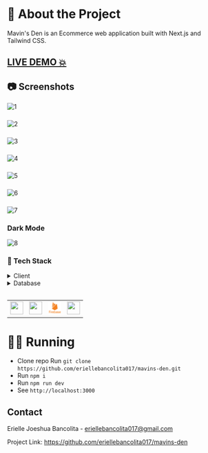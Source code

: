 # :star2: About the Project
Mavin's Den is an Ecommerce web application built with Next.js and Tailwind CSS.

## <a href="https://mavins-den.vercel.app/" target="_blank">LIVE DEMO 💥</a>

<!-- Screenshots -->

## :camera: Screenshots

![1](https://github.com/eriellebancolita017/mavins-den/assets/108821027/e13f41f0-30d4-495d-98a3-d71ac5d997e5)


###

![2](https://github.com/eriellebancolita017/mavins-den/assets/108821027/3cd8f1f7-061b-4b35-a7e6-cd959d0b3234)

###

![3](https://github.com/eriellebancolita017/mavins-den/assets/108821027/186b3fb7-afa1-4f95-9407-479e12eac5d0)

###

![4](https://github.com/eriellebancolita017/mavins-den/assets/108821027/5466c6d8-5339-457d-b461-5f2263765b41)

###

![5](https://github.com/eriellebancolita017/mavins-den/assets/108821027/46c281d0-e866-4ea2-a7c1-ca8932b00f72)

###

![6](https://github.com/eriellebancolita017/mavins-den/assets/108821027/cc05a9fc-db20-44ef-93bd-a1c9d6b3eacf)

###

![7](https://github.com/eriellebancolita017/mavins-den/assets/108821027/f980c5fb-52a6-4517-9d0a-0aca27084e1a)

### Dark Mode

![8](https://github.com/eriellebancolita017/mavins-den/assets/108821027/e63b86be-a07e-4d45-abcd-0a263d58a41b)

### :space_invader: Tech Stack

<details>
  <summary>Client</summary>
  <ul>
    <li><a href="https://nextjs.org/">Next.js</a></li>
    <li><a href="https://tailwindcss.com/">TailwindCSS</a></li>
  </ul>
</details>

<details>
<summary>Database</summary>
  <ul>
    <li><a href="https://firebase.google.com/">Google Firebase</a></li>
  </ul>
</details>
<br />

<table>
    <tr>
        <td>
<a href="#"><img src="https://user-images.githubusercontent.com/87040096/219964861-dfbad18b-7218-4347-9b8e-f233e1f23e55.png" alt="" width="30" height="30" /></a>
        </td>
        <td>
<a href="#"><img src="https://user-images.githubusercontent.com/87040096/219965241-cbf7d1cb-272a-4e32-b085-6104d64fded5.png" alt="" width="30" height="30" /></a>
        </td>
        <td>
<a href="#"><img src="https://github.com/devicons/devicon/blob/master/icons/firebase/firebase-plain-wordmark.svg" alt="" width="30" height="30" /></a>
        </td>
        <td>
<a href="#"><img src="https://user-images.githubusercontent.com/87040096/219965413-c12fd00c-0139-4ea7-82bf-ee417530a1aa.png" alt="" width="30" height="30" /></a>
        </td>
    </tr>
</table>

# 🏃‍♀️ Running

-   Clone repo Run `git clone https://github.com/eriellebancolita017/mavins-den.git`
-   Run `npm i`
-   Run `npm run dev`
-   See `http://localhost:3000`


<!-- CONTACT -->
## Contact

Erielle Joeshua Bancolita - eriellebancolita017@gmail.com

Project Link: https://github.com/eriellebancolita017/mavins-den
